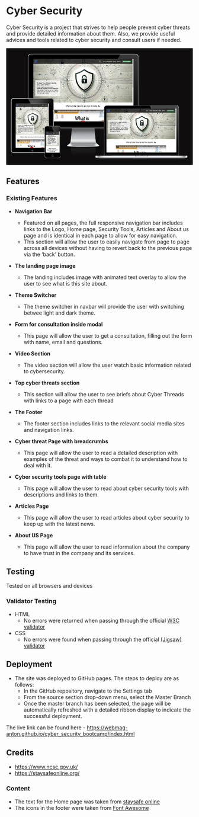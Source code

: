 # Cyber Security

Cyber Security is a project that strives to help people prevent cyber threats and provide detailed information about them. Also, we provide useful advices and tools related to cyber security and consult users if needed.

![Responsice Mockup](https://github.com/webmag-anton/cyber_security_bootcamp/blob/main/assets/images/responsive-mockup.jpg)

## Features 

### Existing Features

- __Navigation Bar__

  - Featured on all pages, the full responsive navigation bar includes links to the Logo, Home page, Security Tools, Articles and About us page and is identical in each page to allow for easy navigation.
  - This section will allow the user to easily navigate from page to page across all devices without having to revert back to the previous page via the ‘back’ button. 

- __The landing page image__

  - The landing includes image with animated text overlay to allow the user to see what is this site about. 

- __Theme Switcher__

  - The theme switcher in navbar will provide the user with switching betwee light and dark theme.  

- __Form for consultation inside modal__

  - This page will allow the user to get a consultation, filling out the form with name, email and questions.

- __Video Section__

  - The video section will allow the user watch basic information related to cybersecurity. 

- __Top cyber threats section__

  - This section will allow the user to see briefs about Cyber Threads with links to a page with each thread

- __The Footer__ 

  - The footer section includes links to the relevant social media sites and navigation links.

- __Cyber threat Page with breadcrumbs__

  - This page will allow the user to read a detailed description with examples of the threat and ways to combat it to understand how to deal with it.

- __Cyber security tools page with table__

  - This page will allow the user to read about cyber security tools with descriptions and links to them.

- __Articles Page__

  - This page will allow the user to read articles about cyber security to keep up with the latest news.

- __About US Page__

  - This page will allow the user to read information about the company to have trust in the company and its services.


## Testing 

Tested on all browsers and devices


### Validator Testing 

- HTML
  - No errors were returned when passing through the official [W3C validator](https://validator.w3.org/nu/?doc=https%3A%2F%2Fcode-institute-org.github.io%2Flove-running-2.0%2Findex.html)
- CSS
  - No errors were found when passing through the official [(Jigsaw) validator](https://jigsaw.w3.org/css-validator/validator?uri=https%3A%2F%2Fvalidator.w3.org%2Fnu%2F%3Fdoc%3Dhttps%253A%252F%252Fcode-institute-org.github.io%252Flove-running-2.0%252Findex.html&profile=css3svg&usermedium=all&warning=1&vextwarning=&lang=en#css)


## Deployment

- The site was deployed to GitHub pages. The steps to deploy are as follows: 
  - In the GitHub repository, navigate to the Settings tab 
  - From the source section drop-down menu, select the Master Branch
  - Once the master branch has been selected, the page will be automatically refreshed with a detailed ribbon display to indicate the successful deployment. 

The live link can be found here - https://webmag-anton.github.io/cyber_security_bootcamp/index.html

## Credits 

- https://www.ncsc.gov.uk/
- https://staysafeonline.org/

### Content 

- The text for the Home page was taken from [staysafe online](https://staysafeonline.org/)
- The icons in the footer were taken from [Font Awesome](https://fontawesome.com/)